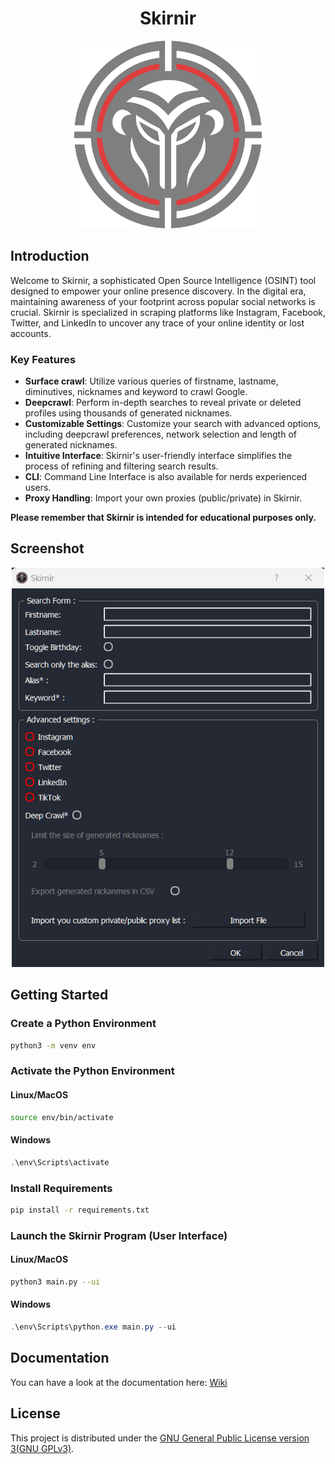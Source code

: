 <h1 align="center" >Skirnir</h1>


<p align="center">
  <img src="https://github.com/Hyldem0er/Skirnir/blob/master/data/Skirnir-logo-semi-transparent.png" alt="Profile Icon" width="300px">
</p>

## Introduction

Welcome to Skirnir, a sophisticated Open Source Intelligence (OSINT) tool designed to empower your online presence discovery. In the digital era, maintaining awareness of your footprint across popular social networks is crucial. Skirnir is specialized in scraping platforms like Instagram, Facebook, Twitter, and LinkedIn to uncover any trace of your online identity or lost accounts.

### Key Features

* **Surface crawl**: Utilize various queries of firstname, lastname, diminutives, nicknames and keyword  to crawl Google.
* **Deepcrawl**: Perform in-depth searches to reveal private or deleted profiles using thousands of generated nicknames. 
* **Customizable Settings**: Customize your search with advanced options, including deepcrawl preferences, network selection and length of generated nicknames.
* **Intuitive Interface**: Skirnir's user-friendly interface simplifies the process of refining and filtering search results.
* **CLI**:  Command Line Interface is also available for nerds experienced users.
* **Proxy Handling**: Import your own proxies (public/private) in Skirnir.


**Please remember that Skirnir is intended for educational purposes only.**

## Screenshot
<p align="center">
  <img src="https://github.com/Hyldem0er/Skirnir/blob/905af69f5fbe94bdadb1e706fcb4b09a988fd90e/data/skirnir.png" alt="Skirnir UI" width="500px">
</p>



## Getting Started

### Create a Python Environment

```bash
python3 -m venv env
```

### Activate the Python Environment

#### Linux/MacOS

```bash
source env/bin/activate
```

#### Windows

```powershell
.\env\Scripts\activate
```

### Install Requirements

```bash
pip install -r requirements.txt
```

### Launch the Skirnir Program (User Interface)

#### Linux/MacOS

```bash
python3 main.py --ui
```

#### Windows

```powershell
.\env\Scripts\python.exe main.py --ui
```

## Documentation
You can have a look at the documentation here: [Wiki](https://hyldem0er.gitbook.io/skirnir/)
## License
<a id="licence"></a>
This project is distributed under the [GNU General Public License version 3(GNU GPLv3)](LICENSE).
